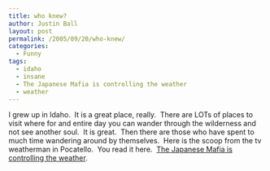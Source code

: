 ```yaml
---
title: who knew?
author: Justin Ball
layout: post
permalink: /2005/09/20/who-knew/
categories:
  - Funny
tags:
  - idaho
  - insane
  - The Japanese Mafia is controlling the weather
  - weather
---
```


I grew up in Idaho.  It is a great place, really.  There are
LOTs of places to visit where for and entire day you can wander through
the wilderness and not see another soul.  It is great.  Then
there are those who have spent to much time wandering around by
themselves.  Here is the scoop from the tv weatherman in
Pocatello.  You read it here.  [The Japanese Mafia is controlling the weather][1].

[1]: http://www.weatherwars.info/
